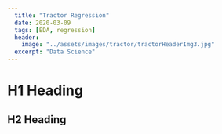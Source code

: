 ```yaml
---
  title: "Tractor Regression"
  date: 2020-03-09
  tags: [EDA, regression]
  header:
    image: "../assets/images/tractor/tractorHeaderImg3.jpg"
  excerpt: "Data Science"
---
```


# H1 Heading

## H2 Heading
